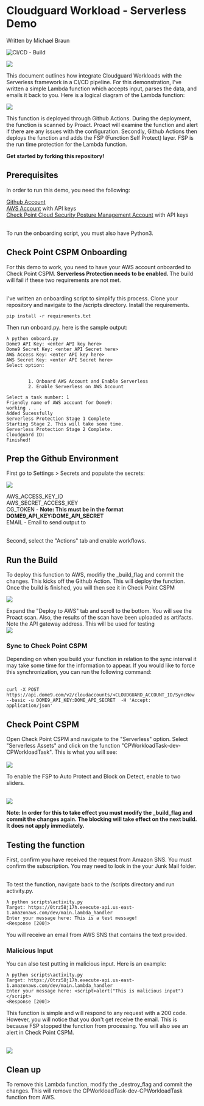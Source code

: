 # Cloudguard Workload - Serverless Demo

Written by Michael Braun

![CI/CD - Build](https://github.com/metalstormbass/Cloudguard_Workload_Serverless/workflows/CI/CD/badge.svg)

<p align="left">
    <img src="https://img.shields.io/badge/Version-1.0.0-green" />
</p>    


This document outlines how integrate Cloudguard Workloads with the Serverless framework in a CI/CD pipeline. For this demonstration, I've written a simple Lambda function which accepts input, parses the data, and emails it back to you. Here is a logical diagram of the Lambda function: <br>

![](images/function1.PNG)

This function is deployed through Github Actions. During the deployment, the function is scanned by Proact. Proact will examine the function and alert if there are any issues with the configuration. Secondly, Github Actions then deploys the function and adds the FSP (Function Self Protect) layer. FSP is the run time protection for the Lambda function.

<b> Get started by forking this repository! </b>

## Prerequisites

In order to run this demo, you need the following:

[Github Account](https://github.com) <br>
[AWS Account](https://aws.amazon.com) with API keys <br>
[Check Point Cloud Security Posture Management Account](https://dome9.com/) with API keys<br>

<br>
To run the onboarding script, you must also have Python3.

## Check Point CSPM Onboarding

For this demo to work, you need to have your AWS account onboarded to Check Point CSPM. <b> Serverless Protection needs to be enabled. </b> The build will fail if these two requirements are not met. <br><br>

I've written an onboarding script to simplify this process. Clone your repository and navigate to the /scripts directory. Install the requirements.

```
pip install -r requirements.txt
```

Then run onboard.py. here is the sample output:

```
λ python onboard.py
Dome9 API Key: <enter API key here>
Dome9 Secret Key: <enter API Secret here>
AWS Access Key: <enter API key here>
AWS Secret Key: <enter API Secret here>
Select option:


        1. Onboard AWS Account and Enable Serverless
        2. Enable Serverless on AWS Account

Select a task number: 1
Friendly name of AWS account for Dome9: 
working . . .
Added Sucessfully
Serverless Protection Stage 1 Complete
Starting Stage 2. This will take some time.
Serverless Protection Stage 2 Complete.
Cloudguard ID: 
Finished!
```

## Prep the Github Environment

First go to Settings > Secrets and populate the secrets: <br>

![](images/secrets.PNG)

AWS_ACCESS_KEY_ID<br>
AWS_SECRET_ACCESS_KEY<br>
CG_TOKEN - <b>Note: This must be in the format DOME9_API_KEY:DOME_API_SECRET</b> <br>
EMAIL - Email to send output to <br><br>

Second, select the "Actions" tab and enable workflows.

## Run the Build

To deploy this function to AWS, modifiy the _build_flag and commit the changes. This kicks off the Github Action. This will deploy the function. Once the build is finished, you will then see it in Check Point CSPM<br>

![](images/build.PNG)

Expand the "Deploy to AWS" tab and scroll to the bottom. You will see the Proact scan. Also, the results of the scan have been uploaded as artifacts. Note the API gateway address. This will be used for testing<br>
![](images/build2.PNG)

### Sync to Check Point CSPM

Depending on when you build your function in relation to the sync interval it may take some time for the information to appear. If you would like to force this synchronization, you can run the following command: <br><br>

```
curl -X POST https://api.dome9.com/v2/cloudaccounts/<CLOUDGUARD_ACCOUNT_ID/SyncNow  --basic -u DOME9_API_KEY:DOME_API_SECRET  -H 'Accept: application/json'
```

## Check Point CSPM

Open Check Point CSPM and navigate to the "Serverless" option. Select "Serverless Assets" and click on the function "CPWorkloadTask-dev-CPWorkloadTask". This is what you will see: <br><br>
![](images/function2.PNG)

To enable the FSP to Auto Protect and Block on Detect, enable to two sliders. <br><br>

![](images/fspblock.PNG)

<b>Note: In order for this to take effect you must modify the _build_flag and commit the changes again. The blocking will take effect on the next build. It does not apply immediately. </b>

## Testing the function

First, confirm you have received the request from Amazon SNS. You must confirm the subscription. You may need to look in the your Junk Mail folder. <br><br>

To test the function, navigate back to the /scripts directory and run activity.py.

```
λ python scripts\activity.py
Target: https://0trz58j17h.execute-api.us-east-1.amazonaws.com/dev/main.lambda_handler
Enter your message here: This is a test message!
<Response [200]>
```

You will receive an email from AWS SNS that contains the text provided. 

### Malicious Input

You can also test putting in malicious input. Here is an example:

```
λ python scripts\activity.py
Target: https://0trz58j17h.execute-api.us-east-1.amazonaws.com/dev/main.lambda_handler
Enter your message here: <script>alert("This is malicious input")</script>
<Response [200]>
```

This function is simple and will respond to any request with a 200 code. However, you will notice that you don't get receive the email. This is because FSP stopped the function from processing. You will also see an alert in Check Point CSPM. <br><br>

![](images/fspblock.PNG)

## Clean up

To remove this Lambda function, modify the _destroy_flag and commit the changes. This will remove the CPWorkloadTask-dev-CPWorkloadTask function from AWS.
